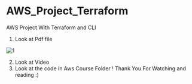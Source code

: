 # AWS_Project_Terraform
AWS Project With Terraform and CLI 

1) Look at Pdf file 


![1](https://user-images.githubusercontent.com/68898478/194744233-8809dafb-8123-4b4c-89bd-3ee0c7e31d39.png)






2) Look at Video 
3) Look at the code in Aws Course Folder ! Thank You For Watching and reading :) 
